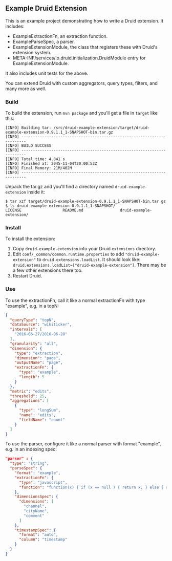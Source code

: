 ## Example Druid Extension

This is an example project demonstrating how to write a Druid extension. It includes:

- ExampleExtractionFn, an extraction function.
- ExampleParseSpec, a parser.
- ExampleExtensionModule, the class that registers these with Druid's extension system.
- META-INF/services/io.druid.initialization.DruidModule entry for ExampleExtensionModule.

It also includes unit tests for the above.

You can extend Druid with custom aggregators, query types, filters, and many more as well.

### Build

To build the extension, run `mvn package` and you'll get a file in `target` like this:

```
[INFO] Building tar: /src/druid-example-extension/target/druid-example-extension-0.9.1.1_1-SNAPSHOT-bin.tar.gz
[INFO] ------------------------------------------------------------------------
[INFO] BUILD SUCCESS
[INFO] ------------------------------------------------------------------------
[INFO] Total time: 4.841 s
[INFO] Finished at: 2045-11-04T20:00:53Z
[INFO] Final Memory: 21M/402M
[INFO] ------------------------------------------------------------------------
```

Unpack the tar.gz and you'll find a directory named `druid-example-extension` inside it:

```
$ tar xzf target/druid-example-extension-0.9.1.1_1-SNAPSHOT-bin.tar.gz
$ ls druid-example-extension-0.9.1.1_1-SNAPSHOT/
LICENSE                  README.md                druid-example-extension/
```

### Install

To install the extension:

1. Copy `druid-example-extension` into your Druid `extensions` directory.
2. Edit `conf/_common/common.runtime.properties` to add `"druid-example-extension"` to `druid.extensions.loadList`.
It should look like: `druid.extensions.loadList=["druid-example-extension"]`. There may be a few other extensions there
too.
3. Restart Druid.

### Use

To use the extractionFn, call it like a normal extractionFn with type "example", e.g. in a topN:

```json
{
  "queryType": "topN",
  "dataSource": "wikiticker",
  "intervals": [
    "2016-06-27/2016-06-28"
  ],
  "granularity": "all",
  "dimension": {
    "type": "extraction",
    "dimension": "page",
    "outputName": "page",
    "extractionFn": {
      "type": "example",
      "length": 5
    }
  },
  "metric": "edits",
  "threshold": 25,
  "aggregations": [
    {
      "type": "longSum",
      "name": "edits",
      "fieldName": "count"
    }
  ]
}
```

To use the parser, configure it like a normal parser with format "example", e.g. in an indexing spec:

```json
"parser" : {
  "type": "string",
  "parseSpec": {
    "format": "example",
    "extractionFn": {
      "type": "javascript",
      "function": "function(x) { if (x == null ) { return x; } else { return x.split('').reverse().join(''); } }"
    },
    "dimensionsSpec": {
      "dimensions": [
        "channel",
        "cityName",
        "comment"
      ]
    },
    "timestampSpec": {
      "format": "auto",
      "column": "timestamp"
    }
  }
}
```
